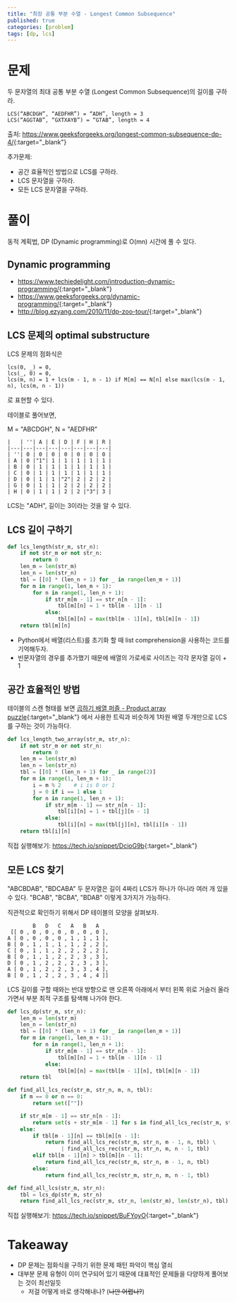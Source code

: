```yaml
---
title: "최장 공통 부분 수열 - Longest Common Subsequence"
published: true
categories: [problem]
tags: [dp, lcs]
---
```


# 문제

두 문자열의 최대 공통 부분 수열 (Longest Common Subsequence)의 길이를 구하라.

```
LCS(“ABCDGH”, “AEDFHR”) = “ADH”, length = 3
LCS(“AGGTAB”, “GXTXAYB”) = “GTAB”, length = 4
```

출처: <https://www.geeksforgeeks.org/longest-common-subsequence-dp-4/>{:target="_blank"}

추가문제:

* 공간 효율적인 방법으로 LCS를 구하라.
* LCS 문자열을 구하라.
* 모든 LCS 문자열을 구하라.

# 풀이

동적 계획법, DP (Dynamic programming)로 O(mn) 시간에 풀 수 있다.

## Dynamic programming

* <https://www.techiedelight.com/introduction-dynamic-programming/>{:target="_blank"}
* <https://www.geeksforgeeks.org/dynamic-programming/>{:target="_blank"}
* <http://blog.ezyang.com/2010/11/dp-zoo-tour/>{:target="_blank"}

## LCS 문제의 optimal substructure

LCS 문제의 점화식은

```
lcs(0, _) = 0,
lcs(_, 0) = 0,
lcs(m, n) = 1 + lcs(m - 1, n - 1) if M[m] == N[n] else max(lcs(m - 1, n), lcs(m, n - 1))
```
로 표현할 수 있다.

테이블로 풀어보면,

M = "ABCDGH", N = "AEDFHR"
```
|   | ''| A | E | D | F | H | R |
|---|---|---|---|---|---|---|---|
| ''| 0 | 0 | 0 | 0 | 0 | 0 | 0 |
| A | 0 |"1"| 1 | 1 | 1 | 1 | 1 |
| B | 0 | 1 | 1 | 1 | 1 | 1 | 1 |
| C | 0 | 1 | 1 | 1 | 1 | 1 | 1 |
| D | 0 | 1 | 1 |"2"| 2 | 2 | 2 |
| G | 0 | 1 | 1 | 2 | 2 | 2 | 2 |
| H | 0 | 1 | 1 | 2 | 2 |"3"| 3 |
```
LCS는 "ADH", 길이는 3이라는 것을 알 수 있다.

## LCS 길이 구하기

```py
def lcs_length(str_m, str_n):
    if not str_m or not str_n:
        return 0
    len_m = len(str_m)
    len_n = len(str_n)
    tbl = [[0] * (len_n + 1) for _ in range(len_m + 1)]
    for m in range(1, len_m + 1):
        for n in range(1, len_n + 1):
            if str_m[m - 1] == str_n[n - 1]:
                tbl[m][n] = 1 + tbl[m - 1][n - 1]
            else:
                tbl[m][n] = max(tbl[m - 1][n], tbl[m][n - 1])
    return tbl[m][n]
```

* Python에서 배열(리스트)를 초기화 할 때 list comprehension을 사용하는 코드를 기억해두자.
* 빈문자열의 경우를 추가했기 때문에 배열의 가로세로 사이즈는 각각 문자열 길이 + 1

## 공간 효율적인 방법

테이블의 스캔 형태를 보면 [곱하기 배열 퍼즐 - Product array puzzle](/Product-array){:target="_blank"} 에서 사용한 트릭과 비슷하게 1차원 배열 두개만으로 LCS를 구하는 것이 가능하다.

```py
def lcs_length_two_array(str_m, str_n):
    if not str_m or not str_n:
        return 0
    len_m = len(str_m)
    len_n = len(str_n)
    tbl = [[0] * (len_n + 1) for _ in range(2)]
    for m in range(1, len_m + 1):
        i = m % 2    # i is 0 or 1
        j = 0 if i == 1 else 1
        for n in range(1, len_n + 1):
            if str_m[m - 1] == str_n[n - 1]:
                tbl[i][n] = 1 + tbl[j][n - 1]
            else:
                tbl[i][n] = max(tbl[j][n], tbl[i][n - 1])
    return tbl[i][n]
```

직접 실행해보기: <https://tech.io/snippet/DcioG9b>{:target="_blank"}

## 모든 LCS 찾기

"ABCBDAB", "BDCABA" 두 문자열은 길이 4짜리 LCS가 하나가 아니라 여러 개 있을 수 있다.
"BCAB", "BCBA", "BDAB" 이렇게 3가지가 가능하다.

직관적으로 확인하기 위해서 DP 테이블의 모양을 살펴보자.

```
        B   D   C   A   B   A
 [[ 0 , 0 , 0 , 0 , 0 , 0 , 0 ],
A [ 0 , 0 , 0 , 0 , 1 , 1 , 1 ],
B [ 0 , 1 , 1 , 1 , 1 , 2 , 2 ],
C [ 0 , 1 , 1 , 2 , 2 , 2 , 2 ],
B [ 0 , 1 , 1 , 2 , 2 , 3 , 3 ],
D [ 0 , 1 , 2 , 2 , 2 , 3 , 3 ],
A [ 0 , 1 , 2 , 2 , 3 , 3 , 4 ],
B [ 0 , 1 , 2 , 2 , 3 , 4 , 4 ]]
```

LCS 길이를 구할 때와는 반대 방향으로 맨 오른쪽 아래에서 부터 왼쪽 위로 거슬러 올라가면서 부분 최적 구조를 탐색해 나가야 한다.

```py
def lcs_dp(str_m, str_n):
    len_m = len(str_m)
    len_n = len(str_n)
    tbl = [[0] * (len_n + 1) for _ in range(len_m + 1)]
    for m in range(1, len_m + 1):
        for n in range(1, len_n + 1):
            if str_m[m - 1] == str_n[n - 1]:
                tbl[m][n] = 1 + tbl[m - 1][n - 1]
            else:
                tbl[m][n] = max(tbl[m - 1][n], tbl[m][n - 1])
    return tbl

def find_all_lcs_rec(str_m, str_n, m, n, tbl):
    if m == 0 or n == 0:
        return set([""])

    if str_m[m - 1] == str_n[n - 1]:
        return set(s + str_m[m - 1] for s in find_all_lcs_rec(str_m, str_n, m - 1, n - 1, tbl))
    else:
        if tbl[m - 1][n] == tbl[m][n - 1]:
            return find_all_lcs_rec(str_m, str_n, m - 1, n, tbl) \
                 | find_all_lcs_rec(str_m, str_n, m, n - 1, tbl)
        elif tbl[m - 1][n] > tbl[m][n - 1]:
            return find_all_lcs_rec(str_m, str_n, m - 1, n, tbl)
        else:
            return find_all_lcs_rec(str_m, str_n, m, n - 1, tbl)

def find_all_lcs(str_m, str_n):
    tbl = lcs_dp(str_m, str_n)
    return find_all_lcs_rec(str_m, str_n, len(str_m), len(str_n), tbl)
```
직접 실행해보기: <https://tech.io/snippet/BuFYoyO>{:target="_blank"}

# Takeaway

* DP 문제는 점화식을 구하기 위한 문제 패턴 파악이 핵심 열쇠
* 대부분 문제 유형이 이미 연구되어 있기 때문에 대표적인 문제들을 다양하게 풀어보는 것이 최선일듯
    * 저걸 어떻게 바로 생각해내나? (~~나만 어렵나?~~)
